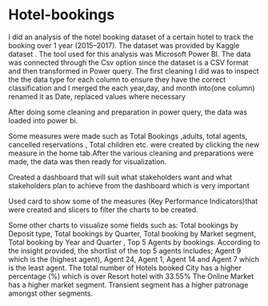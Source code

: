 # Hotel-bookings

I did an analysis of the hotel booking dataset of a certain hotel to track the booking over 1 year (2015–2017). The dataset was provided by Kaggle dataset . The tool used for this analysis was Microsoft Power BI.
The data was connected through the Csv option since the dataset is a CSV format and then transformed in Power query. The first cleaning I did was to inspect the the data type for each column to ensure they have the correct classification and I merged the each year,day, and month into(one column) renamed it as Date, replaced values where necessary

After doing some cleaning and preparation in power query, the data was loaded into power bi.

Some measures were made such as Total Bookings ,adults, total agents, cancelled reservations , Total children etc. were created by clicking the new measure in the home tab.After the various cleaning and preparations were made, the data was then ready for visualization.

Created a dashboard that will suit what stakeholders want and what stakeholders plan to achieve from the dashboard which is very important

Used card to show some of the measures (Key Performance Indicators)that were created and slicers to filter the charts to be created.

Some other charts to visualize some fields such as: Total bookings by Deposit type, Total bookings by Quarter, Total booking by Market segment, Total booking by Year and Quarter , Top 5 Agents by bookings.
According to the insight provided, the shortlist of the top 5 agents includes; Agent 9 which is the (highest agent), Agent 24, Agent 1, Agent 14 and Agent 7 which is the least agent. The total number of Hotels booked City has a higher percentage (%) which is over Resort hotel with 33.55%
The Online Market has a higher market segment. Transient segment has a higher patronage amongst other segments.
